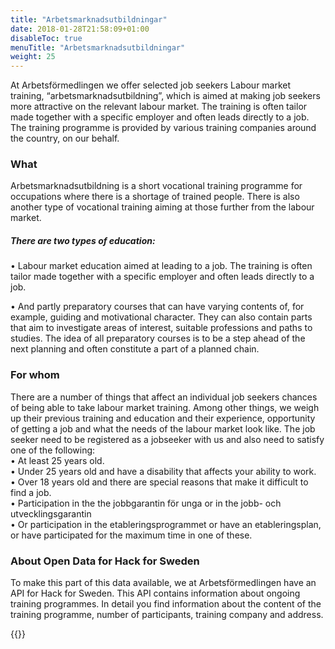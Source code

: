 ```yaml
---
title: "Arbetsmarknadsutbildningar"
date: 2018-01-28T21:58:09+01:00
disableToc: true
menuTitle: "Arbetsmarknadsutbildningar"
weight: 25
---
```







At Arbetsförmedlingen we offer selected job seekers Labour market training, “arbetsmarknadsutbildning”, which is aimed at making job seekers more attractive on the relevant labour market. The training is often tailor made together with a specific employer and often leads directly to a job. The training programme is provided by various training companies around the country, on our behalf. 

### What    
Arbetsmarknadsutbildning is a short vocational training programme for occupations where there is a shortage of trained people. 
There is also another type of vocational training aiming at those further from the labour market. 

##### There are two types of education:  
 
•	Labour market education aimed at leading to a job. The training is often tailor made together with a specific employer and often leads directly to a job.

•	And partly preparatory courses that can have varying contents of, for example, guiding and motivational character. They can also contain parts that aim to investigate areas of interest, suitable professions and paths to studies. 
The idea of all preparatory courses is to be a step ahead of the next planning and often constitute a part of a planned chain.

### For whom    
There are a number of things that affect an individual job seekers chances of being able to take labour market training. 
Among other things, we weigh up their previous training and education and their experience, opportunity of getting a job and what the needs of the labour market look like. 
The job seeker need to be registered as a jobseeker with us and also need to satisfy one of the following:  
•	At least 25 years old.  
•	Under 25 years old and have a disability that affects your ability to work.  
•	Over 18 years old and there are special reasons that make it difficult to find a job.  
•	Participation in the the jobbgarantin för unga or in the jobb- och utvecklingsgarantin  
•	Or participation in the etableringsprogrammet or have an etableringsplan, or have participated for the maximum time in one of these.  

### About Open Data for Hack for Sweden  
To make this part of this data available, we at Arbetsförmedlingen have an API for Hack for Sweden. This API contains information about ongoing training programmes. In detail you find information about the content of the training programme, number of participants, training company and address.



{{<consoleutb>}}